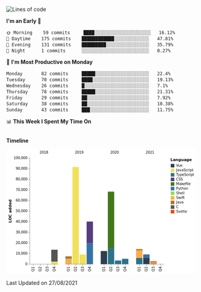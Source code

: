 <!--START_SECTION:waka-->
![Lines of code](https://img.shields.io/badge/From%20Hello%20World%20I%27ve%20Written-275649%20lines%20of%20code-blue)

**I'm an Early 🐤** 

```text
🌞 Morning    59 commits     ████░░░░░░░░░░░░░░░░░░░░░   16.12% 
🌆 Daytime    175 commits    ████████████░░░░░░░░░░░░░   47.81% 
🌃 Evening    131 commits    █████████░░░░░░░░░░░░░░░░   35.79% 
🌙 Night      1 commits      ░░░░░░░░░░░░░░░░░░░░░░░░░   0.27%

```
📅 **I'm Most Productive on Monday** 

```text
Monday       82 commits     █████░░░░░░░░░░░░░░░░░░░░   22.4% 
Tuesday      70 commits     ████░░░░░░░░░░░░░░░░░░░░░   19.13% 
Wednesday    26 commits     █░░░░░░░░░░░░░░░░░░░░░░░░   7.1% 
Thursday     78 commits     █████░░░░░░░░░░░░░░░░░░░░   21.31% 
Friday       29 commits     ██░░░░░░░░░░░░░░░░░░░░░░░   7.92% 
Saturday     38 commits     ██░░░░░░░░░░░░░░░░░░░░░░░   10.38% 
Sunday       43 commits     ███░░░░░░░░░░░░░░░░░░░░░░   11.75%

```


📊 **This Week I Spent My Time On** 

```text
```

**Timeline**

![Chart not found](https://raw.githubusercontent.com/johann-lr/johann-lr/master/charts/bar_graph.png) 


 Last Updated on 27/08/2021
<!--END_SECTION:waka-->
